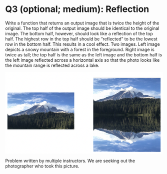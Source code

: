 # Q3 (optional; medium): Reflection

Write a function that returns an output image that is twice the height of the original. The top half of the output image should be identical to the original image. The bottom half, however, should look like a reflection of the top half. The highest row in the top half should be “reflected” to be the lowest row in the bottom half. This results in a cool effect.
Two images. Left image depicts a snowy mountain with a forest in the foreground. Right image is twice as tall; the top half is the same as the left image and the bottom half is the left image reflected across a horizontal axis so that the photo looks like the mountain range is reflected across a lake.
<p align="center">
<img align="center" src="/images/a3-q31.png">
</p>

Problem written by multiple instructors. We are seeking out the photographer who took this picture.
